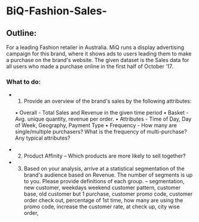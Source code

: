 # BiQ-Fashion-Sales-

## Outline:
For a  leading Fashion retailer in Australia. MiQ runs a display advertising campaign for this brand, where it shows ads to users leading them to make a purchase on the brand's website. The given dataset is the Sales data for all users who made a purchase online in the first half of October ’17.

### What to do:

- 1.	Provide an overview of the brand's sales by the following attributes:

    •	Overall - Total Sales and Revenue in the given time period 
    •	Basket - Avg. unique quantity, revenue per order.
    •	Attributes - Time of Day, Day of Week, Geography, Payment Type
    •	Frequency - How many are single/multiple purchasers? What is the frequency of multi-purchase? Any typical attributes?

- 2.	Product Affinity – Which products are more likely to sell together?

- 3.	Based on your analysis, arrive at a statistical segmentation of the brand's audience based on Revenue. The number of segments is up to you. Please provide definitions of each group. – segmentation, new customer, weekdays weekend customer pattern, customer base, old customer but 1 purchase, customer promo code, customer order check out, percentage of 1st time, how many are using the promo code, increase the customer rate, at check up, city wise order, 
